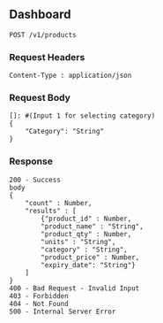 ## Dashboard
```
POST /v1/products
```
### Request Headers
```
Content-Type : application/json
```

### Request Body
```
[]: #(Input 1 for selecting category)
{
    "Category": "String"
}
```
### Response
```
200 - Success
body
{
    "count" : Number,
    "results" : [
        {"product_id" : Number,
        "product_name" : "String",
        "product_qty" : Number,
        "units" : "String",
        "category" : "String",
        "product_price" : Number,
        "expiry_date": "String"}
    ]
}
400 - Bad Request - Invalid Input
403 - Forbidden
404 - Not Found
500 - Internal Server Error
```
